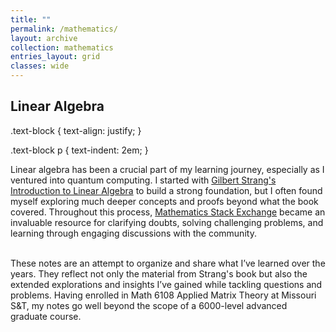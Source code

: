 ```yaml
---
title: ""
permalink: /mathematics/
layout: archive
collection: mathematics
entries_layout: grid
classes: wide
---
```

## Linear Algebra

.text-block {
  text-align: justify;
}

.text-block p {
  text-indent: 2em;
}

<a name="linear-algebra"></a>
<div class="text-block">
 <p>
  Linear algebra has been a crucial part of my learning journey, especially as I ventured into quantum computing. I  started with <a href="https://archive.org/details/gilbert-strang-introduction-to-linear-algebra-fifth-edition/page/504/mode/2up">Gilbert Strang's Introduction to Linear Algebra</a> to build a strong foundation, but I often found myself exploring much deeper concepts and proofs beyond what the book covered. Throughout this process, <a href="https://math.stackexchange.com/users/223599/sooraj-soman">Mathematics Stack Exchange</a> became an invaluable resource for clarifying doubts, solving challenging problems, and learning through engaging discussions with the community.<br><br>
</p>
  <p>
   These notes are an attempt to organize and share what I’ve learned over the years. They reflect not only the material from Strang's book but also the extended explorations and insights I’ve gained while tackling questions and problems. Having enrolled in Math 6108 Applied Matrix Theory at Missouri S&T, my notes go well beyond the scope of a 6000-level advanced graduate course.
  </p>
</div>

